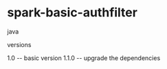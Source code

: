 # spark-basic-authfilter

java

versions

1.0   -- basic version
1.1.0 -- upgrade the dependencies 
